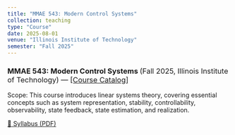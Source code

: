 ```yaml
---
title: "MMAE 543: Modern Control Systems"
collection: teaching
type: "Course"
date: 2025-08-01
venue: "Illinois Institute of Technology"
semester: "Fall 2025"
---
```


<h3>
  MMAE 543: Modern Control Systems
  <span style="font-weight:normal">
    (Fall 2025, Illinois Institute of Technology)
    &mdash;
    <a href="https://catalog.iit.edu/courses/mmae/" target="_blank">[Course Catalog]</a>
  </span>
</h3>
Scope: This course introduces linear systems theory, covering essential concepts such as system representation, stability, controllability, observability, state feedback, state estimation, and realization.

<!-- Syllabus button (works on GitHub Pages / Jekyll) -->
<p>
  <a class="btn btn--primary" href="{{ '/files/syllabus.pdf' | relative_url }}" target="_blank" rel="noopener">
    📄 Syllabus (PDF)
  </a>
</p>
